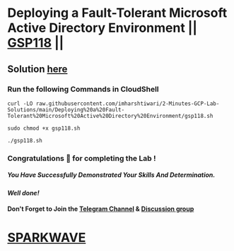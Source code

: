# Deploying a Fault-Tolerant Microsoft Active Directory Environment || [GSP118](https://www.cloudskillsboost.google/focuses/1817?parent=catalog) ||

## Solution [here](https://youtu.be/6uXXQ1zzSfA)

### Run the following Commands in CloudShell

```
curl -LO raw.githubusercontent.com/imharshtiwari/2-Minutes-GCP-Lab-Solutions/main/Deploying%20a%20Fault-Tolerant%20Microsoft%20Active%20Directory%20Environment/gsp118.sh

sudo chmod +x gsp118.sh

./gsp118.sh
```

### Congratulations 🎉 for completing the Lab !

##### *You Have Successfully Demonstrated Your Skills And Determination.*

#### *Well done!*

#### Don't Forget to Join the [Telegram Channel](https://t.me/sparkwave.01) & [Discussion group](https://t.me/sparkwave.01chats)

# [SPARKWAVE](https://www.youtube.com/@sparkwave.01)
